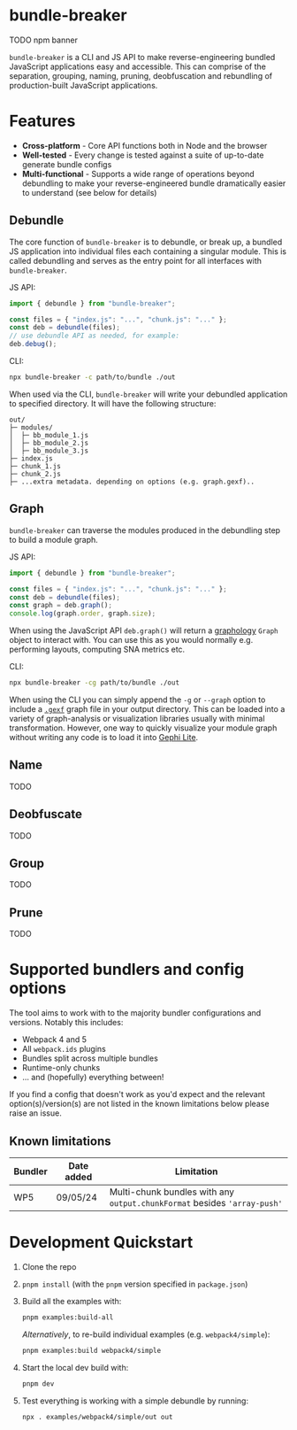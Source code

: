 # bundle-breaker

TODO npm banner

`bundle-breaker` is a CLI and JS API to make reverse-engineering bundled JavaScript applications easy and accessible. This can comprise of the separation, grouping, naming, pruning, deobfuscation and rebundling of production-built JavaScript applications.

# Features

- **Cross-platform** - Core API functions both in Node and the browser
- **Well-tested** - Every change is tested against a suite of up-to-date generate bundle configs
- **Multi-functional** - Supports a wide range of operations beyond debundling to make your reverse-engineered bundle dramatically easier to understand (see below for details)

## Debundle

The core function of `bundle-breaker` is to debundle, or break up, a bundled JS application into individual files each containing a singular module. This is called debundling and serves as the entry point for all interfaces with `bundle-breaker`.

JS API:

```javascript
import { debundle } from "bundle-breaker";

const files = { "index.js": "...", "chunk.js": "..." };
const deb = debundle(files);
// use debundle API as needed, for example:
deb.debug();
```

CLI:

```sh
npx bundle-breaker -c path/to/bundle ./out
```

When used via the CLI, `bundle-breaker` will write your debundled application to specified directory. It will have the following structure:

```
out/
├─ modules/
│  ├─ bb_module_1.js
│  ├─ bb_module_2.js
│  ├─ bb_module_3.js
├─ index.js
├─ chunk_1.js
├─ chunk_2.js
├─ ...extra metadata. depending on options (e.g. graph.gexf)..
```

## Graph

`bundle-breaker` can traverse the modules produced in the debundling step to build a module graph.

JS API:

```javascript
import { debundle } from "bundle-breaker";

const files = { "index.js": "...", "chunk.js": "..." };
const deb = debundle(files);
const graph = deb.graph();
console.log(graph.order, graph.size);
```

When using the JavaScript API `deb.graph()` will return a [graphology](https://graphology.github.io/) `Graph` object to interact with. You can use this as you would normally e.g. performing layouts, computing SNA metrics etc.

CLI:

```sh
npx bundle-breaker -cg path/to/bundle ./out
```

When using the CLI you can simply append the `-g` or `--graph` option to include a [`.gexf`](https://gexf.net/) graph file in your output directory. This can be loaded into a variety of graph-analysis or visualization libraries usually with minimal transformation. However, one way to quickly visualize your module graph without writing any code is to load it into [Gephi Lite](https://gephi.org/gephi-lite/).

## Name

TODO

## Deobfuscate

TODO

## Group

TODO

## Prune

TODO

# Supported bundlers and config options

The tool aims to work with to the majority bundler configurations and versions. Notably this includes:

- Webpack 4 and 5
- All `webpack.ids` plugins
- Bundles split across multiple bundles
- Runtime-only chunks
- ... and (hopefully) everything between!

If you find a config that doesn't work as you'd expect and the relevant option(s)/version(s) are not listed in the known limitations below please raise an issue.

## Known limitations

| Bundler | Date added | Limitation                                                               |
| ------- | ---------- | ------------------------------------------------------------------------ |
| WP5     | 09/05/24   | Multi-chunk bundles with any `output.chunkFormat` besides `'array-push'` |

# Development Quickstart

1. Clone the repo
2. `pnpm install` (with the `pnpm` version specified in `package.json`)
3. Build all the examples with:

   ```sh
   pnpm examples:build-all
   ```

   _Alternatively_, to re-build individual examples (e.g. `webpack4/simple`):

   ```sh
   pnpm examples:build webpack4/simple
   ```

4. Start the local dev build with:

   ```sh
   pnpm dev
   ```

5. Test everything is working with a simple debundle by running:

   ```sh
   npx . examples/webpack4/simple/out out
   ```

